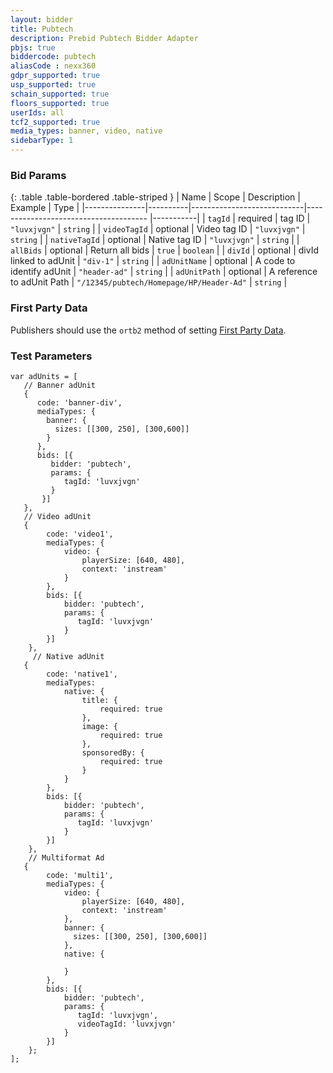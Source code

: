```yaml
---
layout: bidder
title: Pubtech
description: Prebid Pubtech Bidder Adapter
pbjs: true
biddercode: pubtech
aliasCode : nexx360
gdpr_supported: true
usp_supported: true
schain_supported: true
floors_supported: true
userIds: all
tcf2_supported: true
media_types: banner, video, native
sidebarType: 1
---
```


### Bid Params

{: .table .table-bordered .table-striped }
| Name          | Scope    | Description                | Example                                   | Type      |
|---------------|----------|----------------------------|--------------------------------------     |-----------|
| `tagId`       | required | tag ID                     | `"luvxjvgn"`                              | `string`  |
| `videoTagId`  | optional | Video tag ID               | `"luvxjvgn"`                              | `string`  |
| `nativeTagId` | optional | Native tag ID              | `"luvxjvgn"`                              | `string`  |
| `allBids`     | optional | Return all bids            | `true`                                    | `boolean` |
| `divId`       | optional | divId linked to adUnit     | `"div-1"`                                 | `string`  |
| `adUnitName`  | optional | A code to identify adUnit  | `"header-ad"`                             | `string`  |
| `adUnitPath`  | optional | A reference to adUnit Path | `"/12345/pubtech/Homepage/HP/Header-Ad"`  | `string`  |

### First Party Data

Publishers should use the `ortb2` method of setting [First Party Data](https://docs.prebid.org/features/firstPartyData.html).

### Test Parameters

```
var adUnits = [
   // Banner adUnit
   {
      code: 'banner-div',
      mediaTypes: {
        banner: {
          sizes: [[300, 250], [300,600]]
        }
      },
      bids: [{
         bidder: 'pubtech',
         params: {
            tagId: 'luvxjvgn'
         }
       }]
   },
   // Video adUnit
   {
        code: 'video1',
        mediaTypes: {
            video: {
                playerSize: [640, 480],
                context: 'instream'
            }
        },
        bids: [{
            bidder: 'pubtech',
            params: {
               tagId: 'luvxjvgn'
            }
        }]
    },
     // Native adUnit
   {
        code: 'native1',
        mediaTypes:
            native: {
                title: {
                    required: true
                },
                image: {
                    required: true
                },
                sponsoredBy: {
                    required: true
                }
            }
        },
        bids: [{
            bidder: 'pubtech',
            params: {
               tagId: 'luvxjvgn'
            }
        }]
    },
    // Multiformat Ad
   {
        code: 'multi1',
        mediaTypes: {
            video: {
                playerSize: [640, 480],
                context: 'instream'
            },
            banner: {
              sizes: [[300, 250], [300,600]]
            },
            native: {

            }
        },
        bids: [{
            bidder: 'pubtech',
            params: {
               tagId: 'luvxjvgn',
               videoTagId: 'luvxjvgn'
            }
        }]
    };
];
```
